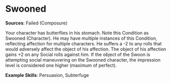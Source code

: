 # Swooned
**Sources**: Failed (Composure)

Your character has butterflies in his stomach. Note this
Condition as Swooned (Character). He may have multiple
instances of this Condition, reflecting affection for multiple
characters. He suffers a -2 to any rolls that would adversely
affect the object of his affection. The object of his affection
gains +2 on any Social rolls against him. If the object of the
Swoon is attempting social maneuvering on the Swooned
character, the impression level is considered one higher
(maximum of perfect).

**Example Skills**: Persuasion, Subterfuge